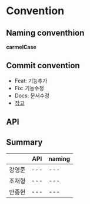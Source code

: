 # Convention
## Naming conventhion
**carmelCase**
## Commit convention
* Feat: 기능추가
* Fix: 기능수정
* Docs: 문서수정
* <a>[참고](https://kdjun97.github.io/git-github/commit-convention/)</a>
## API
## Summary
|     | API | naming |
|---|-----|--------|
| 강영준 | --- | ---    |
| 조재형 | --- | ---    |
| 안종현 | --- | ---    |
